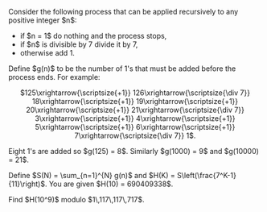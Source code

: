 <p>Consider the following process that can be applied recursively to any positive integer $n$:</p>
<ul>
<li>if $n = 1$ do nothing and the process stops,</li>
<li>if $n$ is divisible by 7 divide it by 7,</li>
<li>otherwise add 1.</li>
</ul>
<p>Define $g(n)$ to be the number of 1's that must be added before the process ends. For example:</p>
<center>$125\xrightarrow{\scriptsize{+1}} 126\xrightarrow{\scriptsize{\div 7}} 18\xrightarrow{\scriptsize{+1}} 19\xrightarrow{\scriptsize{+1}} 20\xrightarrow{\scriptsize{+1}} 21\xrightarrow{\scriptsize{\div 7}} 3\xrightarrow{\scriptsize{+1}} 4\xrightarrow{\scriptsize{+1}} 5\xrightarrow{\scriptsize{+1}} 6\xrightarrow{\scriptsize{+1}} 7\xrightarrow{\scriptsize{\div 7}} 1$.</center>
<p>Eight 1's are added so $g(125) = 8$. Similarly $g(1000) = 9$ and $g(10000) = 21$.</p>
<p>Define $S(N) = \sum_{n=1}^{N} g(n)$ and $H(K) = S\left(\frac{7^K-1}{11}\right)$. You are given $H(10) = 690409338$.</p>
<p>Find $H(10^9)$ modulo $1\,117\,117\,717$.</p>
